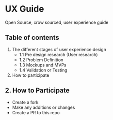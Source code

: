 # UX Guide
Open Source, crow sourced, user experience guide

## Table of contents

1. The different stages of user experience design
   - 1.1 Pre design research (User research)
   - 1.2 Problem Definition
   - 1.3 Mockups and MVPs
   - 1.4 Validation or Testing
2. How to participate

## 2. How to Participate
- Create a fork
- Make any additions or changes
- Create a PR to this repo
